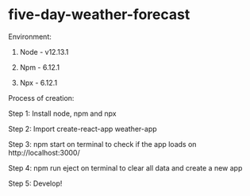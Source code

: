 # five-day-weather-forecast

Environment:

1. Node - v12.13.1

2. Npm - 6.12.1

3. Npx - 6.12.1


Process of creation:

Step 1: Install node, npm and npx

Step 2: Import create-react-app weather-app

Step 3: npm start on terminal to check if the app loads on http://localhost:3000/

Step 4: npm run eject on terminal to clear all data and create a new app 

Step 5: Develop!

